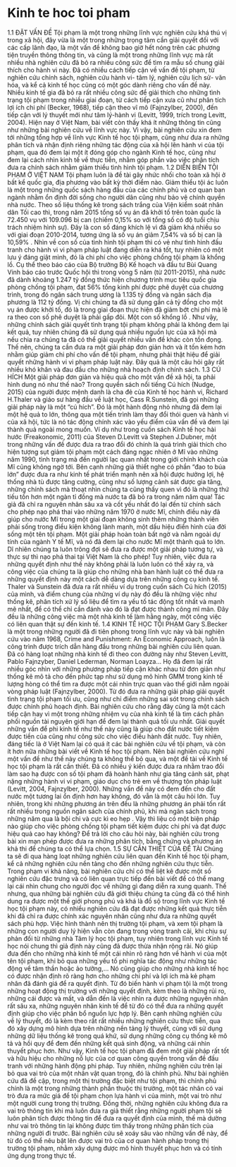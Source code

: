 # Kinh te hoc toi pham
1.1	ĐẶT VẤN ĐỀ
Tội phạm là một trong những lĩnh vực nghiên cứu khá thú vị trong xã hội, đây vừa là một trong những trọng tâm cần giải quyết đối với các cấp lãnh đạo, là một vấn đề không bao giờ hết nóng trên các phương tiện truyền thông thông tin, và cũng là một trong những lĩnh vực mà rất nhiều nhà nghiên cứu đã bỏ ra nhiều công sức để tìm ra mẫu số chung giải thích cho hành vi này. Đã có nhiều cách tiếp cận về vấn đề tội phạm, từ nghiên cứu chính sách, nghiên cứu hành vi- tâm lý, nghiên cứu lịch sử- văn hóa, và kể cả kinh tế học cũng có một góc dành riêng cho vấn đề này. Nhiều kinh tế gia đã bỏ ra rất nhiều công sức để giải thích cho những tình trạng tội phạm trong nhiều giai đoạn, từ cách tiếp cận xưa cũ như phân tích lợi ích chi phí (Becker, 1968), tiếp cận theo vĩ mô (Fajnzylber, 2000), đến tiếp cận với lý thuyết mới như tâm lý-hành vi (Levitt, 1999, trích trong Levitt, 2004). 
Hiện nay ở Việt Nam, bài viết còn thấy khá ít những thông tin cũng như những bài nghiên cứu về lĩnh vực này. Vì vậy, bài nghiên cứu xin đem tới những tổng hợp về lĩnh vực Kinh tế học tội phạm, cũng như đưa ra những phân tích và nhận định riêng những tác động của xã hội lên hành vi của tội phạm, qua đó đem lại một ít đóng góp cho ngành Kinh tế học, cũng như đem lại cách nhìn kinh tế về thực tiễn, nhằm góp phần vào việc phân tích đưa ra chính sách nhằm giảm thiểu tình hình tội phạm.
1.2	DIỄN BIẾN TỘI PHẠM Ở VIỆT NAM
Tội phạm luôn là đề tài gây nhức nhối cho toàn xã hội ở bất kể quốc gia, địa phương vào bất kỳ thời điểm nào. Giảm thiểu tội ác luôn là một trong những quốc sách hàng đầu của các chính phủ và cơ quan ban ngành nhằm ổn định đời sống cho người dân cũng như bảo vệ chính quyền nhà nước.
Theo số liệu thống kê trong sách trắng của Viện kiểm soát nhân dân Tối cao thì, trong năm 2015 tổng số vụ án đã khởi tố trên toàn quốc là 72.450 vụ với 109.096 bị can (chiếm 0,15% so với tổng số có độ tuổi chịu trách nhiệm hình sự). Đây là con số đáng khích lệ vì đã giảm khá nhiều so với giai đoạn 2010-2014, tương ứng là số vụ án giảm 7,54% và số bị can là 10,59% .
Nhìn về con số của tình hình tội phạm thì có vẻ như tình hình đấu tranh cho hành vi vi phạm pháp luật đang diễn ra khá tốt, tuy nhiên có một lưu ý đáng giật mình, đó là chi phí cho việc phòng chống tội phạm là khổng lồ. Cụ thể theo báo cáo của Bộ trưởng Bộ Kế hoạch và đầu tư Bùi Quang Vinh báo cáo trước Quốc hội thì trong vòng 5 năm (từ 2011-2015), nhà nước đã dành khoảng 1.247 tỷ đồng thức hiện chương trình mục tiêu quốc gia phòng chống tội phạm, đạt 56% tổng kinh phí được phê duyệt của chương trình, trong đó ngân sách trung ương là 1.135 tỷ đồng và ngân sách địa phương là 112 tỷ đồng. Vị chi chúng ta đã sử dụng gần cả tỷ đồng cho một vụ án được khởi tố, đó là trong giai đoạn thực hiện đã giảm bớt chi phí mà lẽ ra theo con số phê duyệt là phải gấp đôi. Một con số khổng lồ .
Như vậy, những chính sách giải quyết tình trạng tội phạm không phải là không đem lại kết quả, tuy nhiên chúng đã sử dụng quá nhiều nguồn lực của xã hội mà nếu chia ra chúng ta đã có thể giải quyết nhiều vấn đề khác còn tồn đọng. Thế nên, chúng ta cần đưa ra một giải pháp đơn giản hơn và ít tốn kém hơn nhằm giúp giảm chi phí cho vấn đề tội phạm, nhưng phải thật hiệu để giải quyết những hành vi vi phạm pháp luật này. Đây quả là một câu hỏi gây rất nhiều khó khăn và đau đầu cho những nhà hoạch định chính sách.
1.3	CÚ HÍCH
Một giải pháp đơn giản và hiệu quả cho một vấn đề xã hội, ta phải hình dung nó như thế nào? Trong quyển sách nổi tiếng Cú hích (Nudge, 2015) của người được mệnh danh là cha đẻ của Kinh tế học hành vi, Richard H.Thaler và giáo sư hàng đầu về luật học, Cass R.Sunstein, đã gọi những giải pháp này là một “cú hích”. Đó là một hành động nhỏ nhưng đã đem lại một hệ quả to lớn, thông qua một tiến trình làm thay đổi thói quen và hành vi của xã hội, tức là nó tác động chính xác vào yếu điểm của vấn đề và đem lại thành quả ngoài mong muốn. Ví dụ như trong cuốn sách Kinh tế học hài hước (Freakonomic, 2011) của Steven D.Levitt và Stephen J.Dubner, một trong những vấn đề được đưa ra trao đổi đó chính là quá trình giải thích cho hiện tượng sụt giảm tội phạm một cách đáng ngạc nhiên ở Mĩ vào những năm 1990, tình trạng mà đến người lạc quan nhất trong giới chính khách của Mĩ cũng không ngờ tới. Bên cạnh những giả thiết nghe có phần “đao to búa lớn” được đưa ra như kinh tế phát triển mạnh nên xã hội được hưởng lợi, hệ thống nhà tù được tăng cường, cũng như số lượng cảnh sát được gia tăng, những chính sách mà thoạt nhìn chúng ta cũng thấy quen vì đó là những thứ tiếu tốn hơn một ngàn tỉ đồng mà nước ta đã bỏ ra trong năm năm qua! Tác giả đã chỉ ra nguyên nhân sâu xa và cốt yếu nhất đó lại đến từ chính sách cho phép nạo phá thai vào những năm 1970 ở nước Mĩ, chính điều này đã giúp cho nước Mĩ trong một giai đoạn không sinh thêm những thành viên phải sống trong điều kiện không lành mạnh, một dấu hiệu điển hình của đời sống một tên tội phạm.
Một giải pháp hoàn toàn bất ngờ và nằm ngoài dự tính của ngành Y tế Mĩ, và nó đã đem lại cho nước Mĩ một thành quả to lớn. Dĩ nhiên chúng ta luôn trông đợi sẽ đưa ra được một giải pháp tương tự, và thực sự thì nạo phá thai tại Việt Nam là cho phép! Tuy nhiên, việc đưa ra những quyết định như thế này không phải là luôn luôn có thể xảy ra, và công việc của chúng ta là giúp cho những nhà ban hành luật có thể đưa ra những quyết định này một cách dễ dàng dựa trên những công cụ kinh tế. Thaler và Sunstein đã đưa ra rất nhiều ví dụ trong cuốn sách Cú hích (2015) của mình, và điểm chung của những ví dụ này đó đều là những việc như thống kê, phân tích xử lý số liệu để tìm ra yếu tố tác động tốt nhất và mạnh mẽ nhất, để có thể chỉ cần đánh vào đó là đạt được thành công mĩ mãn. Đây đều là những công việc mà một nhà kinh tế làm hằng ngày, một công việc có liên quan thật sự đến kinh tế.
1.4	KINH TẾ HỌC TỘI PHẠM
Gary S.Becker là một trong những người đã đi tiên phong trong lĩnh vực này và bài nghiên cứu vào năm 1968, Crime and Punishment: An Economic Approach, luôn là công trình được trích dẫn hàng đầu trong những bài nghiên cứu liên quan. Đã có hàng loạt những nhà kinh tế đi theo con đường này như Steven Levitt, Pablo Fajnzyber, Daniel Lederman, Norman Loayza… Họ đã đem lại rất nhiều góc nhìn với những phương pháp tiếp cận khác nhau từ đơn giản như thống kê mô tả cho đến phức tạp như sử dụng mô hình GMM trong kinh tế lượng hòng có thể tìm ra được một cái nhìn trực quan vào thế giới nằm ngoài vòng pháp luật (Fajnzylber, 2000). Từ đó đưa ra những giải pháp giải quyết tình trạng tội phạm tối ưu, cũng như chỉ điểm những sai sót trong chính sách được chính phủ hoạch định.
Bài nghiên cứu cho rằng đây cũng là một cách tiếp cận hay vì một trong những nhiệm vụ của nhà kinh tế là tìm cách phân phối nguồn tài nguyên giới hạn để đem lại thành quả tối ưu nhất. Giải quyết những vấn để phi kinh tế như thế này cũng là giúp cho đất nước tiết kiệm được tiền của cũng như công sức cho việc điều hành đất nước. Tuy nhiên, đáng tiếc là ở Việt Nam lại có quá ít các bài nghiên cứu về tội phạm, và còn ít hơn nữa những bài viết về Kinh tế học tội phạm. Nên bài nghiên cứu nghĩ một vấn đề như thế này chúng ta không thể bỏ qua, và một đề tài về Kinh tế học tội phạm là rất cần thiết.
Đã có nhiều ý kiến được đưa ra nhằm trao đổi làm sao hạ được con số tội phạm đã hoành hành như gia tăng cảnh sát, phạt nặng những hành vi vi phạm, giáo dục cho trẻ em về thượng tôn pháp luật (Levitt, 2004, Fajnzylber, 2000). Những vấn đề này có đem đến cho đất nước một tương lai ổn định hơn hay không, đó vẫn là một câu hỏi lớn. Tuy nhiên, trong khi những phương án trên đều là những phương án phải tốn rất rất nhiều trong nguồn ngân sách của chính phủ, khi mà ngân sách trong những năm qua là bội chi và cực kì eo hẹp . Vậy thì liệu có một biện pháp nào giúp cho việc phòng chống tội phạm tiết kiệm được chi phí và đạt được hiệu quả cao hay không? Để trả lời cho câu hỏi này, bài nghiên cứu trong bài xin mạn phép được đưa ra những phân tích, bằng chứng và phương án khả thi để chúng ta có thể lựa chọn.
1.5	SỰ CẦN THIẾT CỦA ĐỀ TÀI
Chúng ta sẽ đi qua hàng loạt những nghiên cứu liên quan đến Kinh tế học tội phạm, kể cả những nghiên cứu nền tảng cho đến những nghiên cứu thực tiễn. Trong phạm vi khả năng, bài nghiên cứu chỉ có thể liệt kê được một số nghiên cứu đặc trưng và có liên quan trực tiếp đến bài viết để có thể mang lại cái nhìn chung cho người đọc về những gì đang diễn ra xung quanh. Thế nhưng, qua những bài nghiên cứu đã giới thiệu chúng ta cũng đã có thể hình dung ra được một thế giới phong phú và khá là đồ sộ trong lĩnh vực Kinh tế học tội phạm này, có nhiều nghiên cứu đã đạt được những kết quả thực tiễn khi đã chỉ ra được chính xác nguyên nhân cũng như đưa ra những quyết sách phù hợp. Việc hình thành nên thị trường tội phạm, và xem tội phạm là những con người duy lý hiện vẫn còn đang trong vòng tranh cãi, khi chịu sự phản đối từ những nhà Tâm lý học tội phạm, tuy nhiên trong lĩnh vực Kinh tế học nói chung thì giả định này cũng đã được thừa nhận rộng rãi. Nó giúp đưa đến cho những nhà kinh tế một cái nhìn rõ ràng hơn về hành vi của một tên tội phạm, khi bỏ qua những yếu tố phi nghĩa tác động như những tác động về tâm thần hoặc ảo tưởng,… Nó cũng giúp cho những nhà kinh tế học có được nhận định rõ ràng hơn cho những chi phí và lợi ích mà kẻ phạm nhân đã đánh giá để ra quyết định. Từ đó biến hành vi phạm tội là một trong những hoạt động thị trường với những quyết định, kèm theo là những rủi ro, những cái được và mất, và dẫn đến là việc nhìn ra được những nguyên nhân rất sâu xa, những nguyên nhân kinh tế để từ đó có thể đưa ra những quyết định giúp cho việc phân bổ nguồn lực hợp lý. Bên cạnh những nghiên cứu về lý thuyết, đó là kèm theo rất rất nhiều những nghiên cứu thực tiễn, qua đó xây dựng mô hình dựa trên những nền tảng lý thuyết, cùng với sử dụng những dữ liệu thống kê trong quá khứ, sử dụng những công cụ thống kê mô tả và hồi quy để đem đến những kết quả sinh động, và những cái nhìn thuyết phục hơn. Như vậy, Kinh tế học tội phạm đã đem một giải pháp rất tốt và hữu hiệu cho những nỗ lực của cơ quan công quyền trong vấn đề đấu tranh với những hành động phi pháp.
Tuy nhiên, những nghiên cứu trên lại bỏ qua vai trò của một nhân vật quan trọng, đó là chính phủ. Như bài nghiên cứu đã đề cập, trong một thị trường đặc biệt như tội phạm, thì chính phủ chính là một trong những thành phần thuộc thị trường, một tác nhân có vai trò đưa ra mức giá để tội phạm chọn lựa hành vi của mình, một vai trò như một người cung trong thị trường. Đồng thời, những nghiên cứu không đưa ra vai trò thông tin khi mà luôn đưa ra giả thiết rằng những người phạm tội sẽ luôn phân tích được thông tin để đưa ra quyết định của mình, thế mà dường như vai trò thông tin lại không được tìm thấy trong những phân tích của những người đi trước. Bài nghiên cứu sẽ xoáy sâu vào những vấn đề này, để từ đó có thể nêu bật lên được vai trò của cơ quan hành pháp trong thị trường tội phạm, nhằm xây dựng được mô hình thuyết phục hơn và có tính ứng dụng trong thực tế.
